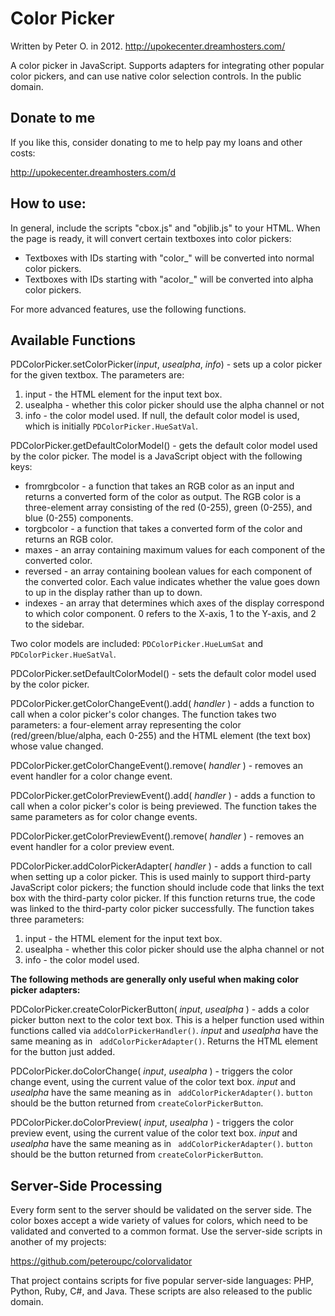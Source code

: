 Color Picker
===========

Written by Peter O. in 2012. http://upokecenter.dreamhosters.com/

A color picker in JavaScript.  Supports adapters for integrating other popular color pickers, and can use native color selection controls.  In the public domain.

## Donate to me

If you like this, consider donating to me to help pay my loans and other costs:

http://upokecenter.dreamhosters.com/d

## How to use:

In general, include the scripts "cbox.js" and "objlib.js" to your HTML.  When the page is ready, it will convert certain textboxes into color pickers:

* Textboxes with IDs starting with "color_" will be converted into normal color pickers.
* Textboxes with IDs starting with "acolor_" will be converted into alpha color pickers.

For more advanced features, use the following functions.

## Available Functions

PDColorPicker.setColorPicker(_input_, _usealpha_, _info_) - sets up a color picker for the given textbox. The parameters are:

1. input - the HTML element for the input text box.
2. usealpha - whether this color picker should use the alpha channel or not
3. info - the color model used.  If null, the default color model is used, which is initially `PDColorPicker.HueSatVal`.

PDColorPicker.getDefaultColorModel() - gets the default color model used by the color picker.
The model is a JavaScript object with the following keys:

* fromrgbcolor - a function that takes an RGB color as an input and returns a converted form
   of the color as output.  The RGB color is a three-element array consisting of the red (0-255), green (0-255), and blue (0-255) components.
* torgbcolor - a function that takes a converted form of the color and returns an RGB color.
* maxes - an array containing maximum values for each component of the converted color.
* reversed - an array containing boolean values for each component of the converted color. Each value indicates whether the value goes down to up in the display rather than up to down.
* indexes - an array that determines which axes of the display correspond to which color component. 0 refers to the X-axis, 1 to the Y-axis, and 2 to the sidebar.

Two color models are included: `PDColorPicker.HueLumSat` and `PDColorPicker.HueSatVal`.

PDColorPicker.setDefaultColorModel() - sets the default color model used by the color picker.

PDColorPicker.getColorChangeEvent().add( _handler_ ) - adds a function to call when a color picker's color changes. The function takes two parameters: a four-element array representing the color 
(red/green/blue/alpha, each 0-255) and the HTML element (the text box) whose value changed.

PDColorPicker.getColorChangeEvent().remove( _handler_ ) - removes an event handler for a color change event.

PDColorPicker.getColorPreviewEvent().add( _handler_ ) - adds a function to call when a color picker's color is being previewed.  The function takes the same parameters as for color change events.

PDColorPicker.getColorPreviewEvent().remove( _handler_ ) - removes an event handler for a color preview event.

PDColorPicker.addColorPickerAdapter( _handler_ ) - adds a function to call when setting up a color picker.  This is used mainly to support third-party JavaScript color pickers; the 
function should include code that links the text box with the third-party color picker.  If this function returns true, the code was linked to the third-party color picker 
successfully.  The function takes three parameters:

1. input - the HTML element for the input text box.
2. usealpha - whether this color picker should use the alpha channel or not
3. info - the color model used.

**The following methods are generally only useful when making color picker adapters:**

PDColorPicker.createColorPickerButton( _input_, _usealpha_ ) - adds a color picker button next to the color text box.  This is a helper function used within functions called via `addColorPickerHandler()`. 
_input_ and _usealpha_ have the same meaning as in ` addColorPickerAdapter()`.  Returns the HTML element for the button just added.

PDColorPicker.doColorChange( _input_, _usealpha_ ) - triggers the color change event, using the current value of the color text box.
_input_ and _usealpha_ have the same meaning as in ` addColorPickerAdapter()`.  `button` should be the button returned from `createColorPickerButton`.

PDColorPicker.doColorPreview( _input_, _usealpha_ ) - triggers the color preview event, using the current value of the color text box. 
_input_ and _usealpha_ have the same meaning as in ` addColorPickerAdapter()`.  `button` should be the button returned from `createColorPickerButton`.

## Server-Side Processing

Every form sent to the server should be validated on the server side.  The color boxes accept a wide variety of values for
colors, which need to be validated and converted to a common format.  Use the server-side scripts in another of my projects:

https://github.com/peteroupc/colorvalidator

That project contains scripts for five popular server-side languages: PHP, Python, Ruby, C#, and Java.  These scripts are
also released to the public domain.
